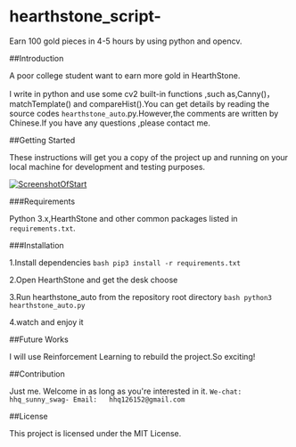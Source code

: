 # hearthstone_script-

Earn 100 gold pieces in 4-5 hours by using python and opencv.

##Introduction

A poor college student want to earn more gold in HearthStone.

I write in python and use some cv2 built-in functions ,such as,Canny()，matchTemplate() and compareHist().You can get details by reading the source codes `hearthstone_auto`.py.However,the comments are written by Chinese.If you have any questions ,please contact me.

##Getting Started

These instructions will get you a copy of the project up and running on your local machine for development and testing purposes.

[![ScreenshotOfStart](https://github.com/sunnyswag/hearthstone_script-/blob/master/images/screenshot_of_start.png)](https://github.com/sunnyswag/hearthstone_script-/blob/master/images/screenshot_of_start.png)

###Requirements

Python 3.x,HearthStone and other common packages listed in `requirements.txt`.

###Installation

1.Install dependencies
	```bash
	pip3 install -r requirements.txt
	```
    
2.Open HearthStone and get the desk choose

3.Run hearthstone_auto from the repository root directory
	```bash
	python3 hearthstone_auto.py
	```
    
4.watch and enjoy it

##Future Works

I will use Reinforcement Learning to rebuild the project.So exciting!

##Contribution

Just me. Welcome in as long as you're interested in it.
	```
	We-chat: hhq_sunny_swag-
	Email:   hhq126152@gmail.com
	```

##License

This project is licensed under the MIT License.
